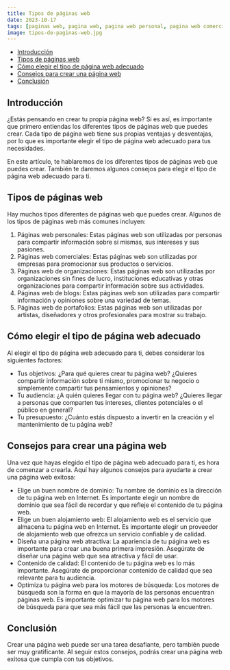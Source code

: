 ```yaml
---
title: Tipos de páginas web
date: 2023-10-17
tags: [paginas web, pagina web, pagina web personal, pagina web comercial, pagina web de organizaciones, blogs, portafolios, sitio web estático, sitio web para negocio, sitio web para empresas]
image: tipos-de-paginas-web.jpg
---
```


- [Introducción](#introducción)
- [Tipos de páginas web](#tipos-de-páginas-web)
- [Cómo elegir el tipo de página web adecuado](#cómo-elegir-el-tipo-de-página-web-adecuado)
- [Consejos para crear una página web](#consejos-para-crear-una-página-web)
- [Conclusión](#conclusión)

## Introducción
¿Estás pensando en crear tu propia página web? Si es así, es importante que primero entiendas los diferentes tipos de páginas web que puedes crear. Cada tipo de página web tiene sus propias ventajas y desventajas, por lo que es importante elegir el tipo de página web adecuado para tus necesidades.

En este artículo, te hablaremos de los diferentes tipos de páginas web que puedes crear. También te daremos algunos consejos para elegir el tipo de página web adecuado para ti.

## Tipos de páginas web
Hay muchos tipos diferentes de páginas web que puedes crear. Algunos de los tipos de páginas web más comunes incluyen:
1. Páginas web personales: Estas páginas web son utilizadas por personas para compartir información sobre sí mismas, sus intereses y sus pasiones.
2. Páginas web comerciales: Estas páginas web son utilizadas por empresas para promocionar sus productos o servicios.
3. Páginas web de organizaciones: Estas páginas web son utilizadas por organizaciones sin fines de lucro, instituciones educativas y otras organizaciones para compartir información sobre sus actividades.
4. Páginas web de blogs: Estas páginas web son utilizadas para compartir información y opiniones sobre una variedad de temas.
5. Páginas web de portafolios: Estas páginas web son utilizadas por artistas, diseñadores y otros profesionales para mostrar su trabajo.

## Cómo elegir el tipo de página web adecuado
Al elegir el tipo de página web adecuado para ti, debes considerar los siguientes factores:
- Tus objetivos: ¿Para qué quieres crear tu página web? ¿Quieres compartir información sobre ti mismo, promocionar tu negocio o simplemente compartir tus pensamientos y opiniones?
- Tu audiencia: ¿A quién quieres llegar con tu página web? ¿Quieres llegar a personas que comparten tus intereses, clientes potenciales o el público en general?
- Tu presupuesto: ¿Cuánto estás dispuesto a invertir en la creación y el mantenimiento de tu página web?

## Consejos para crear una página web
Una vez que hayas elegido el tipo de página web adecuado para ti, es hora de comenzar a crearla. Aquí hay algunos consejos para ayudarte a crear una página web exitosa:
- Elige un buen nombre de dominio: Tu nombre de dominio es la dirección de tu página web en Internet. Es importante elegir un nombre de dominio que sea fácil de recordar y que refleje el contenido de tu página web.
- Elige un buen alojamiento web: El alojamiento web es el servicio que almacena tu página web en Internet. Es importante elegir un proveedor de alojamiento web que ofrezca un servicio confiable y de calidad.
- Diseña una página web atractiva: La apariencia de tu página web es importante para crear una buena primera impresión. Asegúrate de diseñar una página web que sea atractiva y fácil de usar.
- Contenido de calidad: El contenido de tu página web es lo más importante. Asegúrate de proporcionar contenido de calidad que sea relevante para tu audiencia.
- Optimiza tu página web para los motores de búsqueda: Los motores de búsqueda son la forma en que la mayoría de las personas encuentran páginas web. Es importante optimizar tu página web para los motores de búsqueda para que sea más fácil que las personas la encuentren.

## Conclusión
Crear una página web puede ser una tarea desafiante, pero también puede ser muy gratificante. Al seguir estos consejos, podrás crear una página web exitosa que cumpla con tus objetivos.
